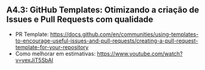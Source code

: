 ## A4.3: GitHub Templates: Otimizando a criação de Issues e Pull Requests com qualidade

- PR Template: https://docs.github.com/en/communities/using-templates-to-encourage-useful-issues-and-pull-requests/creating-a-pull-request-template-for-your-repository
- Como melhorar em estimativas: https://www.youtube.com/watch?v=yexJiT5SbAI